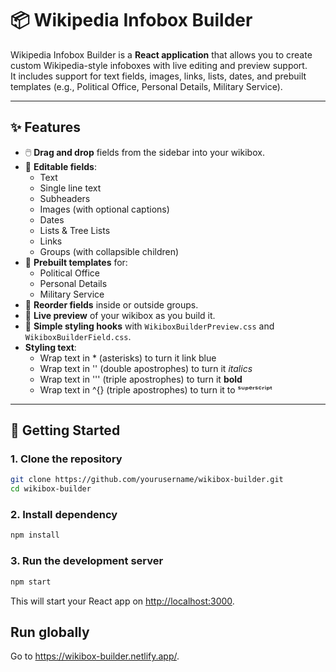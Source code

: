 # 📦 Wikipedia Infobox Builder

Wikipedia Infobox Builder is a **React application** that allows you to create custom Wikipedia-style infoboxes with live editing and preview support.  
It includes support for text fields, images, links, lists, dates, and prebuilt templates (e.g., Political Office, Personal Details, Military Service).

---

## ✨ Features

- 🖱️ **Drag and drop** fields from the sidebar into your wikibox.
- 📝 **Editable fields**:
  - Text
  - Single line text
  - Subheaders
  - Images (with optional captions)
  - Dates
  - Lists & Tree Lists
  - Links
  - Groups (with collapsible children)
- 📄 **Prebuilt templates** for:
  - Political Office
  - Personal Details
  - Military Service
- 🔄 **Reorder fields** inside or outside groups.
- 👀 **Live preview** of your wikibox as you build it.
- 🎨 **Simple styling hooks** with `WikiboxBuilderPreview.css` and `WikiboxBuilderField.css`.
- **Styling text**:
  - Wrap text in \* (asterisks) to turn it link blue
  - Wrap text in '' (double apostrophes) to turn it *italics*
  - Wrap text in ''' (triple apostrophes) to turn it **bold**
  - Wrap text in ^{} (triple apostrophes) to turn it to ˢᵘᵖᵉʳˢᶜʳⁱᵖᵗ

---

## 🚀 Getting Started

### 1. Clone the repository

```bash
git clone https://github.com/yourusername/wikibox-builder.git
cd wikibox-builder
```

### 2. Install dependency

```bash
npm install
```

### 3. Run the development server

```bash
npm start
```

This will start your React app on <http://localhost:3000>.

## Run globally

Go to <https://wikibox-builder.netlify.app/>.
